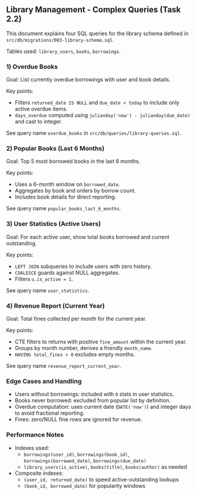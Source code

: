 ## Library Management - Complex Queries (Task 2.2)

This document explains four SQL queries for the library schema defined in `src/db/migrations/003-library-schema.sql`.

Tables used: `library_users`, `books`, `borrowings`.

### 1) Overdue Books

Goal: List currently overdue borrowings with user and book details.

Key points:
- Filters `returned_date IS NULL` and `due_date < today` to include only active overdue items.
- `days_overdue` computed using `julianday('now') - julianday(due_date)` and cast to integer.

See query name `overdue_books` in `src/db/queries/library-queries.sql`.

### 2) Popular Books (Last 6 Months)

Goal: Top 5 most borrowed books in the last 6 months.

Key points:
- Uses a 6-month window on `borrowed_date`.
- Aggregates by book and orders by borrow count.
- Includes book details for direct reporting.

See query name `popular_books_last_6_months`.

### 3) User Statistics (Active Users)

Goal: For each active user, show total books borrowed and current outstanding.

Key points:
- `LEFT JOIN` subqueries to include users with zero history.
- `COALESCE` guards against NULL aggregates.
- Filters `u.is_active = 1`.

See query name `user_statistics`.

### 4) Revenue Report (Current Year)

Goal: Total fines collected per month for the current year.

Key points:
- CTE filters to returns with positive `fine_amount` within the current year.
- Groups by month number, derives a friendly `month_name`.
- `HAVING total_fines > 0` excludes empty months.

See query name `revenue_report_current_year`.

### Edge Cases and Handling

- Users without borrowings: included with `0` stats in user statistics.
- Books never borrowed: excluded from popular list by definition.
- Overdue computation: uses current date (`DATE('now')`) and integer days to avoid fractional reporting.
- Fines: zero/NULL fine rows are ignored for revenue.

### Performance Notes

- Indexes used:
  - `borrowings(user_id)`, `borrowings(book_id)`, `borrowings(borrowed_date)`, `borrowings(due_date)`
  - `library_users(is_active)`, `books(title)`, `books(author)` as needed
- Composite indexes:
  - `(user_id, returned_date)` to speed active-outstanding lookups
  - `(book_id, borrowed_date)` for popularity windows


